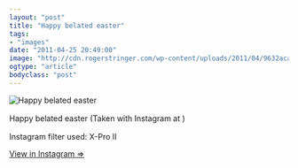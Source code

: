 ```yaml
---
layout: "post"
title: "Happy belated easter"
tags: 
- "images"
date: "2011-04-25 20:49:00"
image: "http://cdn.rogerstringer.com/wp-content/uploads/2011/04/9632aca75e5b430cad26bd23099991e0_7.jpg"
ogtype: "article"
bodyclass: "post"
---
```


![Happy belated easter](http://cdn.rogerstringer.com/wp-content/uploads/2011/04/9632aca75e5b430cad26bd23099991e0_7.jpg "Happy belated easter")

<span style="line-height: 1.5em;">Happy belated easter (Taken with Instagram at )</span>

Instagram filter used: X-Pro II

[View in Instagram ⇒](http://instagr.am/p/DjQKR/)